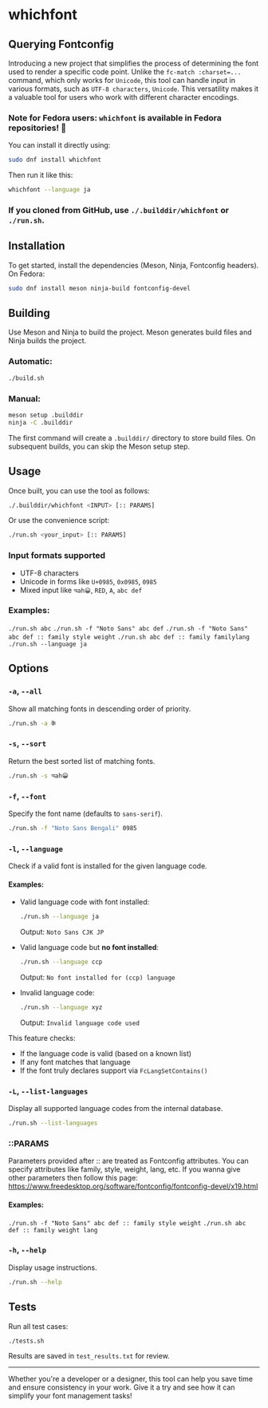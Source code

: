 # whichfont

## Querying Fontconfig

Introducing a new project that simplifies the process of determining the font used to render a specific code point. Unlike the `fc-match :charset=...` command, which only works for `Unicode`, this tool can handle input in various formats, such as `UTF-8 characters`, `Unicode`. This versatility makes it a valuable tool for users who work with different character encodings.

### Note for Fedora users: `whichfont` is available in Fedora repositories! 🎉  
You can install it directly using:
```sh
sudo dnf install whichfont
```

Then run it like this:
```sh
whichfont --language ja
```

### If you cloned from GitHub, use `./.builddir/whichfont` or `./run.sh`.

## Installation

To get started, install the dependencies (Meson, Ninja, Fontconfig headers). On Fedora:
```sh
sudo dnf install meson ninja-build fontconfig-devel
```

## Building

Use Meson and Ninja to build the project. Meson generates build files and Ninja builds the project.

### Automatic:
```sh
./build.sh
```

### Manual:
```sh
meson setup .builddir
ninja -C .builddir
```

The first command will create a `.builddir/` directory to store build files. On subsequent builds, you can skip the Meson setup step.

## Usage

Once built, you can use the tool as follows:
```sh
./.builddir/whichfont <INPUT> [:: PARAMS]
```

Or use the convenience script:
```sh
./run.sh <your_input> [:: PARAMS]
```

### Input formats supported
- UTF-8 characters
- Unicode in forms like `U+0985`, `0x0985`, `0985`
- Mixed input like `অah😀`, `RED`, `A`, `abc def`

### Examples:
`./run.sh abc`
`./run.sh -f "Noto Sans" abc def`
`./run.sh -f "Noto Sans" abc def :: family style weight`
`./run.sh abc def :: family familylang`
`./run.sh --language ja`

## Options

### `-a`, `--all`
Show all matching fonts in descending order of priority.
```sh
./run.sh -a कें
```

### `-s`, `--sort`
Return the best sorted list of matching fonts.
```sh
./run.sh -s অah😀
```

### `-f`, `--font`
Specify the font name (defaults to `sans-serif`).
```sh
./run.sh -f "Noto Sans Bengali" 0985
```

### `-l`, `--language`
Check if a valid font is installed for the given language code.

#### Examples:
- Valid language code with font installed:
  ```sh
  ./run.sh --language ja
  ```
  Output: `Noto Sans CJK JP`

- Valid language code but **no font installed**:
  ```sh
  ./run.sh --language ccp
  ```
  Output: `No font installed for (ccp) language`

- Invalid language code:
  ```sh
  ./run.sh --language xyz
  ```
  Output: `Invalid language code used`

This feature checks:
- If the language code is valid (based on a known list)
- If any font matches that language
- If the font truly declares support via `FcLangSetContains()`

### `-L`, `--list-languages`
Display all supported language codes from the internal database.
```sh
./run.sh --list-languages
```

### ::PARAMS
Parameters provided after :: are treated as Fontconfig attributes.
You can specify attributes like family, style, weight, lang, etc.
If you wanna give other parameters then follow this page:
https://www.freedesktop.org/software/fontconfig/fontconfig-devel/x19.html

#### Examples:
`./run.sh -f "Noto Sans" abc def :: family style weight`
`./run.sh abc def :: family weight lang`

### `-h`, `--help`
Display usage instructions.
```sh
./run.sh --help
```

## Tests

Run all test cases:
```sh
./tests.sh
```

Results are saved in `test_results.txt` for review.

---

Whether you're a developer or a designer, this tool can help you save time and ensure consistency in your work. Give it a try and see how it can simplify your font management tasks!
